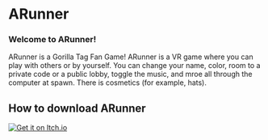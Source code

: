 # ARunner

### Welcome to ARunner!

ARunner is a Gorilla Tag Fan Game! ARunner is a VR game where you can play with others or by yourself. You can change your name, color, room to a private code or a public lobby, toggle the music, and mroe all through the computer at spawn. There is cosmetics (for example, hats).

## How to download ARunner

[![Get it on Itch.io](https://img.shields.io/badge/Get_it_for_free_on-Itch.io-007BFF?style=for-the-badge&logo=itch-io&logoColor=white)](https://andrewm813.itch.io/arunner)
